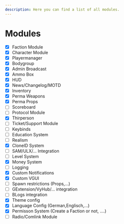 ```yaml
---
description: Here you can find a list of all modules.
---
```


# Modules

* [x] Faction Module
* [x] Character Module
* [x] Playermanager
* [x] Bodygroup
* [x] Admin Broadcast
* [x] Ammo Box
* [x] HUD
* [x] News/Changelog/MOTD
* [x] Inventory
* [x] Perma Weapons
* [x] Perma Props
* [ ] Scoreboard
* [ ] Protocol Module
* [x] Thirperson
* [ ] Ticket/Support Module
* [ ] Keybinds
* [ ] Education System
* [ ] Realism
* [x] CloneID System
* [ ] SAM/ULX/... Integration
* [ ] Level System
* [x] Money System
* [ ] Logging
* [x] Custom Notifications
* [x] Custom VGUI
* [ ] Spawn restrictions (Props,...)
* [ ] GExtension/VyHub/... integration
* [ ] BLogs integration
* [x] Theme config
* [x] Language Config (German,Englisch,...)
* [x] Permisson System (Create a Faction or not, ....)
* [ ] Radio/Comlink Module
